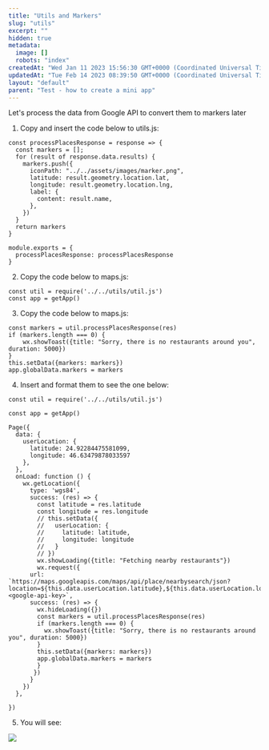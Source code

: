 ```yaml
---
title: "Utils and Markers"
slug: "utils"
excerpt: ""
hidden: true
metadata: 
  image: []
  robots: "index"
createdAt: "Wed Jan 11 2023 15:56:30 GMT+0000 (Coordinated Universal Time)"
updatedAt: "Tue Feb 14 2023 08:39:50 GMT+0000 (Coordinated Universal Time)"
layout: "default"
parent: "Test - how to create a mini app"
---
```

Let's process the data from Google API to convert them to markers later

1. Copy and insert the code below to utils.js:

```Text util.js
const processPlacesResponse = response => {
  const markers = [];
  for (result of response.data.results) {
    markers.push({
      iconPath: "../../assets/images/marker.png",
      latitude: result.geometry.location.lat,
      longitude: result.geometry.location.lng,
      label: {
        content: result.name,
      },
    })
  }
  return markers
}

module.exports = {
  processPlacesResponse: processPlacesResponse
}
```

2. Copy the code below to maps.js:

```Text map.js
const util = require('../../utils/util.js')
const app = getApp()
```

3. Copy the code below to maps.js:

```Text map.js
const markers = util.processPlacesResponse(res)
if (markers.length === 0) {
    wx.showToast({title: "Sorry, there is no restaurants around you", duration: 5000})
}
this.setData({markers: markers})
app.globalData.markers = markers
```

4. Insert and format them to see the one below:

```Text map.js
const util = require('../../utils/util.js')

const app = getApp()

Page({
  data: {
    userLocation: {
      latitude: 24.92284475581099,
      longitude: 46.63479878033597
    },
  },
  onLoad: function () {
    wx.getLocation({
      type: 'wgs84',
      success: (res) => {
        const latitude = res.latitude
        const longitude = res.longitude
        // this.setData({
        //   userLocation: {
        //     latitude: latitude,
        //     longitude: longitude
        //   }
        // })
        wx.showLoading({title: "Fetching nearby restaurants"})
        wx.request({
      url: `https://maps.googleapis.com/maps/api/place/nearbysearch/json?location=${this.data.userLocation.latitude},${this.data.userLocation.longitude}&radius=15000&type=restaurant&key=<google-api-key>`,
      success: (res) => {
        wx.hideLoading({})
        const markers = util.processPlacesResponse(res)
        if (markers.length === 0) {
          wx.showToast({title: "Sorry, there is no restaurants around you", duration: 5000})
        }
        this.setData({markers: markers})
        app.globalData.markers = markers
        }
       })
      }
    })
  },
  
})
```

5. You will see:

![](https://files.readme.io/63b56f6-image.png)
